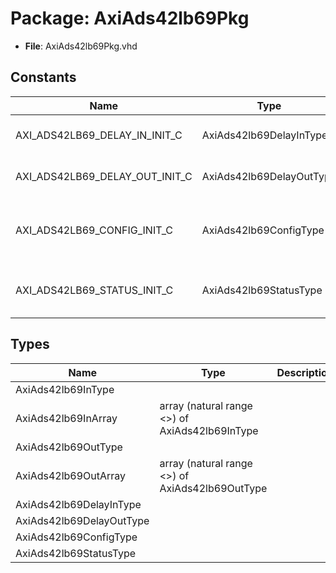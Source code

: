 # Package: AxiAds42lb69Pkg

- **File**: AxiAds42lb69Pkg.vhd
## Constants

| Name                           | Type                     | Value                                                                                                                                                                                                                                                                | Description |
| ------------------------------ | ------------------------ | -------------------------------------------------------------------------------------------------------------------------------------------------------------------------------------------------------------------------------------------------------------------- | ----------- |
| AXI_ADS42LB69_DELAY_IN_INIT_C  | AxiAds42lb69DelayInType  |  (       load => (others =>(others => '0')),<br><span style="padding-left:20px">       rst  => '0',<br><span style="padding-left:20px">       data => (others => '0'))                                                                                               |             |
| AXI_ADS42LB69_DELAY_OUT_INIT_C | AxiAds42lb69DelayOutType |  (       rdy  => '0',<br><span style="padding-left:20px">       data => (others => (others => (others => '0'))))                                                                                                                                                     |             |
| AXI_ADS42LB69_CONFIG_INIT_C    | AxiAds42lb69ConfigType   |  (       dmode   => (others => '0'),<br><span style="padding-left:20px">       invert  => (others => '0'),<br><span style="padding-left:20px">       convert => (others => '0'),<br><span style="padding-left:20px">       delayIn => AXI_ADS42LB69_DELAY_IN_INIT_C) |             |
| AXI_ADS42LB69_STATUS_INIT_C    | AxiAds42lb69StatusType   |  (       adcValid => (others => '0'),<br><span style="padding-left:20px">       adcData  => (others => x"0000"),<br><span style="padding-left:20px">       delayOut => AXI_ADS42LB69_DELAY_OUT_INIT_C)                                                               |             |
## Types

| Name                     | Type                                             | Description |
| ------------------------ | ------------------------------------------------ | ----------- |
| AxiAds42lb69InType       |                                                  |             |
| AxiAds42lb69InArray      | array (natural range <>) of AxiAds42lb69InType   |             |
| AxiAds42lb69OutType      |                                                  |             |
| AxiAds42lb69OutArray     | array (natural range <>) of AxiAds42lb69OutType  |             |
| AxiAds42lb69DelayInType  |                                                  |             |
| AxiAds42lb69DelayOutType |                                                  |             |
| AxiAds42lb69ConfigType   |                                                  |             |
| AxiAds42lb69StatusType   |                                                  |             |
